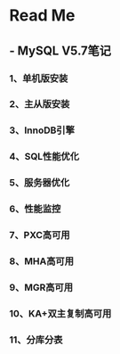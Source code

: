 # Read Me

## - MySQL V5.7笔记

### 1、单机版安装

### 2、主从版安装

### 3、InnoDB引擎

### 4、SQL性能优化

### 5、服务器优化

### 6、性能监控

### 7、PXC高可用

### 8、MHA高可用

### 9、MGR高可用

### 10、KA+双主复制高可用

### 11、分库分表





